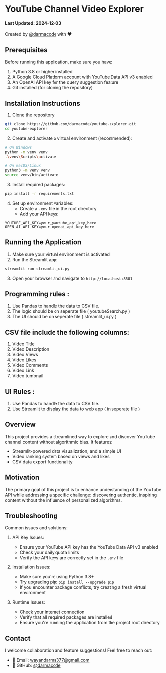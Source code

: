 # YouTube Channel Video Explorer

#### Last Updated: 2024-12-03

Created by [@darmacode](https://github.com/darmacode) with ❤️

## Prerequisites

Before running this application, make sure you have:

1. Python 3.8 or higher installed
2. A Google Cloud Platform account with YouTube Data API v3 enabled
3. An OpenAI API key for the query suggestion feature
4. Git installed (for cloning the repository)

## Installation Instructions

1. Clone the repository:

```bash
git clone https://github.com/darmacode/youtube-explorer.git
cd youtube-explorer
```

2. Create and activate a virtual environment (recommended):

```bash
# On Windows
python -m venv venv
.\venv\Scripts\activate

# On macOS/Linux
python3 -m venv venv
source venv/bin/activate
```

3. Install required packages:

```bash
pip install -r requirements.txt
```

4. Set up environment variables:
   - Create a `.env` file in the root directory
   - Add your API keys:

```env
YOUTUBE_API_KEY=your_youtube_api_key_here
OPEN_AI_API_KEY=your_openai_api_key_here
```

## Running the Application

1. Make sure your virtual environment is activated
2. Run the Streamlit app:

```bash
streamlit run streamlit_ui.py
```

3. Open your browser and navigate to `http://localhost:8501`

## Programming rules :

1. Use Pandas to handle the data to CSV file.
2. The logic should be on seperate file ( youtubeSearch.py )
3. The UI should be on seperate file ( streamlit_ui.py )

## CSV file include the following columns:

1. Video Title
2. Video Description
3. Video Views
4. Video Likes
5. Video Comments
6. Video Link
7. Video tumbnail

## UI Rules :

1. Use Pandas to handle the data to CSV file.
2. Use Streamlit to display the data to web app ( in seperate file )

## Overview

This project provides a streamlined way to explore and discover YouTube channel content without algorithmic bias. It features:

- Streamlit-powered data visualization, and a simple UI
- Video ranking system based on views and likes
- CSV data export functionality

## Motivation

The primary goal of this project is to enhance understanding of the YouTube API while addressing a specific challenge: discovering authentic, inspiring content without the influence of personalized algorithms.

## Troubleshooting

Common issues and solutions:

1. API Key Issues:

   - Ensure your YouTube API key has the YouTube Data API v3 enabled
   - Check your daily quota limits
   - Verify the API keys are correctly set in the `.env` file

2. Installation Issues:

   - Make sure you're using Python 3.8+
   - Try upgrading pip: `pip install --upgrade pip`
   - If you encounter package conflicts, try creating a fresh virtual environment

3. Runtime Issues:
   - Check your internet connection
   - Verify that all required packages are installed
   - Ensure you're running the application from the project root directory

## Contact

I welcome collaboration and feature suggestions! Feel free to reach out:

- 📧 Email: wayandarma377@gmail.com
- 🐙 GitHub: [@darmacode](https://github.com/darmacode)
